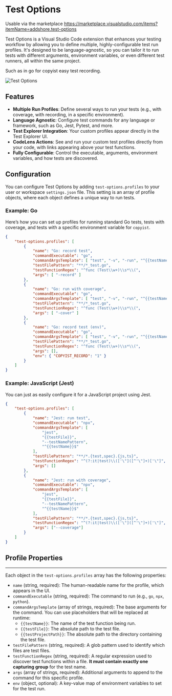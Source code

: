 # Test Options

Usable via the marketplace https://marketplace.visualstudio.com/items?itemName=addshore.test-options

Test Options is a Visual Studio Code extension that enhances your testing workflow by allowing you to define multiple, highly-configurable test run profiles. It's designed to be language-agnostic, so you can tailor it to run tests with different arguments, environment variables, or even different test runners, all within the same project.

Such as in go for copyist easy test recording.

![Test Options](https://i.imgur.com/fdetFrs.png)

## Features

- **Multiple Run Profiles**: Define several ways to run your tests (e.g., with coverage, with recording, in a specific environment).
- **Language Agnostic**: Configure test commands for any language or framework, such as Go, Jest, Pytest, and more.
- **Test Explorer Integration**: Your custom profiles appear directly in the Test Explorer UI.
- **CodeLens Actions**: See and run your custom test profiles directly from your code, with links appearing above your test functions.
- **Fully Configurable**: Control the executable, arguments, environment variables, and how tests are discovered.

## Configuration

You can configure Test Options by adding `test-options.profiles` to your user or workspace `settings.json` file. This setting is an array of profile objects, where each object defines a unique way to run tests.

### Example: Go

Here’s how you can set up profiles for running standard Go tests, tests with coverage, and tests with a specific environment variable for `copyist`.

```json
{
    "test-options.profiles": [
        {
            "name": "Go: record test",
            "commandExecutable": "go",
            "commandArgsTemplate": [ "test", "-v", "-run", "^{{testName}}$" ],
            "testFilePattern": "**/*_test.go",
            "testFunctionRegex": "^func (Test\\w+)\\s*\\(",
            "args": [ "-record" ]
        },
        {
            "name": "Go: run with coverage",
            "commandExecutable": "go",
            "commandArgsTemplate": [ "test", "-v", "-run", "^{{testName}}$" ],
            "testFilePattern": "**/*_test.go",
            "testFunctionRegex": "^func (Test\\w+)\\s*\\(",
            "args": [ "-cover" ]
        },
        {
            "name": "Go: record test (env)",
            "commandExecutable": "go",
            "commandArgsTemplate": [ "test", "-v", "-run", "^{{testName}}$" ],
            "testFilePattern": "**/*_test.go",
            "testFunctionRegex": "^func (Test\\w+)\\s*\\(",
            "args": [],
            "env": { "COPYIST_RECORD": "1" }
        }
    ]
}
```

### Example: JavaScript (Jest)

You can just as easily configure it for a JavaScript project using Jest.

```json
{
    "test-options.profiles": [
        {
            "name": "Jest: run test",
            "commandExecutable": "npx",
            "commandArgsTemplate": [
                "jest",
                "{{testFile}}",
                "--testNamePattern",
                "^{{testName}}$"
            ],
            "testFilePattern": "**/*.{test,spec}.{js,ts}",
            "testFunctionRegex": "^(?:it|test)\\(['\"]([^'\"]+)['\"]",
            "args": []
        },
        {
            "name": "Jest: run with coverage",
            "commandExecutable": "npx",
            "commandArgsTemplate": [
                "jest",
                "{{testFile}}",
                "--testNamePattern",
                "^{{testName}}$"
            ],
            "testFilePattern": "**/*.{test,spec}.{js,ts}",
            "testFunctionRegex": "^(?:it|test)\\(['\"]([^'\"]+)['\"]",
            "args": ["--coverage"]
        }
    ]
}
```

## Profile Properties

----
Each object in the `test-options.profiles` array has the following properties:
* `name` (string, required): The human-readable name for the profile, which appears in the UI.
* `commandExecutable` (string, required): The command to run (e.g., `go`, `npx`, `python`).
* `commandArgsTemplate` (array of strings, required): The base arguments for the command. You can use placeholders that will be replaced at runtime:
    - `{{testName}}`: The name of the test function being run.
    - `{{testFile}}`: The absolute path to the test file.
    - `{{testProjectPath}}`: The absolute path to the directory containing the test file.
* `testFilePattern` (string, required): A glob pattern used to identify which files are test files.
* `testFunctionRegex` (string, required): A regular expression used to discover test functions within a file. **It must contain exactly one capturing group** for the test name.
* `args` (array of strings, required): Additional arguments to append to the command for this specific profile.
* `env` (object, optional): A key-value map of environment variables to set for the test run.

